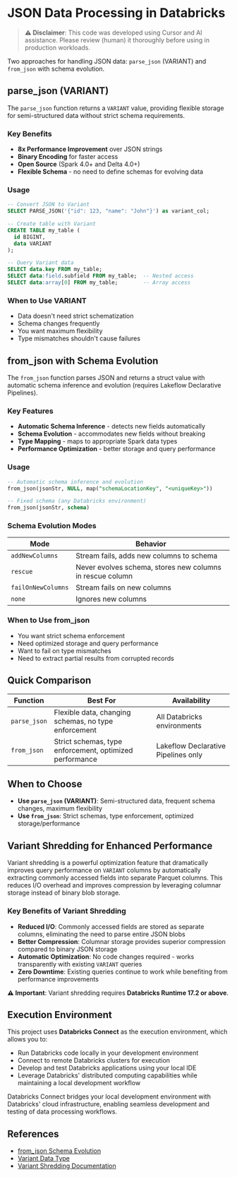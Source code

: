 # JSON Data Processing in Databricks

> **⚠️ Disclaimer**: This code was developed using Cursor and AI assistance. Please review (human) it thoroughly before using in production workloads.

Two approaches for handling JSON data: `parse_json` (VARIANT) and `from_json` with schema evolution.

## parse_json (VARIANT)

The `parse_json` function returns a `VARIANT` value, providing flexible storage for semi-structured data without strict schema requirements.

### Key Benefits
- **8x Performance Improvement** over JSON strings
- **Binary Encoding** for faster access
- **Open Source** (Spark 4.0+ and Delta 4.0+)
- **Flexible Schema** - no need to define schemas for evolving data

### Usage

```sql
-- Convert JSON to Variant
SELECT PARSE_JSON('{"id": 123, "name": "John"}') as variant_col;

-- Create table with Variant
CREATE TABLE my_table (
  id BIGINT,
  data VARIANT
);

-- Query Variant data
SELECT data.key FROM my_table;
SELECT data:field.subfield FROM my_table;  -- Nested access
SELECT data:array[0] FROM my_table;        -- Array access
```

### When to Use VARIANT
- Data doesn't need strict schematization
- Schema changes frequently
- You want maximum flexibility
- Type mismatches shouldn't cause failures

## from_json with Schema Evolution

The `from_json` function parses JSON and returns a struct value with automatic schema inference and evolution (requires Lakeflow Declarative Pipelines).

### Key Features
- **Automatic Schema Inference** - detects new fields automatically
- **Schema Evolution** - accommodates new fields without breaking
- **Type Mapping** - maps to appropriate Spark data types
- **Performance Optimization** - better storage and query performance

### Usage

```sql
-- Automatic schema inference and evolution
from_json(jsonStr, NULL, map("schemaLocationKey", "<uniqueKey>"))

-- Fixed schema (any Databricks environment)
from_json(jsonStr, schema)
```

### Schema Evolution Modes

| Mode | Behavior |
|------|----------|
| `addNewColumns` | Stream fails, adds new columns to schema |
| `rescue` | Never evolves schema, stores new columns in rescue column |
| `failOnNewColumns` | Stream fails on new columns |
| `none` | Ignores new columns |

### When to Use from_json
- You want strict schema enforcement
- Need optimized storage and query performance
- Want to fail on type mismatches
- Need to extract partial results from corrupted records

## Quick Comparison

| Function | Best For | Availability |
|----------|----------|--------------|
| `parse_json` | Flexible data, changing schemas, no type enforcement | All Databricks environments |
| `from_json` | Strict schemas, type enforcement, optimized performance | Lakeflow Declarative Pipelines only |

## When to Choose

- **Use `parse_json` (VARIANT)**: Semi-structured data, frequent schema changes, maximum flexibility
- **Use `from_json`**: Strict schemas, type enforcement, optimized storage/performance


## Variant Shredding for Enhanced Performance

Variant shredding is a powerful optimization feature that dramatically improves query performance on `VARIANT` columns by automatically extracting commonly accessed fields into separate Parquet columns. This reduces I/O overhead and improves compression by leveraging columnar storage instead of binary blob storage.

### Key Benefits of Variant Shredding

- **Reduced I/O**: Commonly accessed fields are stored as separate columns, eliminating the need to parse entire JSON blobs
- **Better Compression**: Columnar storage provides superior compression compared to binary JSON storage
- **Automatic Optimization**: No code changes required - works transparently with existing `VARIANT` queries
- **Zero Downtime**: Existing queries continue to work while benefiting from performance improvements


**⚠️ Important**: Variant shredding requires **Databricks Runtime 17.2 or above**. 

## Execution Environment

This project uses **Databricks Connect** as the execution environment, which allows you to:
- Run Databricks code locally in your development environment
- Connect to remote Databricks clusters for execution
- Develop and test Databricks applications using your local IDE
- Leverage Databricks' distributed computing capabilities while maintaining a local development workflow

Databricks Connect bridges your local development environment with Databricks' cloud infrastructure, enabling seamless development and testing of data processing workflows.

## References

- [from_json Schema Evolution](https://docs.databricks.com/aws/en/dlt/from-json-schema-evolution)
- [Variant Data Type](https://www.databricks.com/blog/introducing-open-variant-data-type-delta-lake-and-apache-spark)
- [Variant Shredding Documentation](https://docs.databricks.com/aws/en/delta/variant-shredding)

